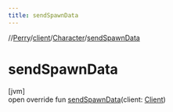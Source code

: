 ```yaml
---
title: sendSpawnData
---
```

//[Perry](../../../index.html)/[client](../index.html)/[Character](index.html)/[sendSpawnData](send-spawn-data.html)



# sendSpawnData



[jvm]\
open override fun [sendSpawnData](send-spawn-data.html)(client: [Client](../-client/index.html))




